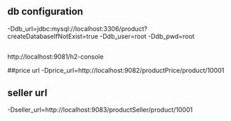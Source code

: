 ## db configuration
-Ddb_url=jdbc:mysql://localhost:3306/product?createDatabaseIfNotExist=true -Ddb_user=root -Ddb_pwd=root

##
http://localhost:9081/h2-console

##price url
-Dprice_url=http://localhost:9082/productPrice/product/10001

## seller url
-Dseller_url=http://localhost:9083/productSeller/product/10001